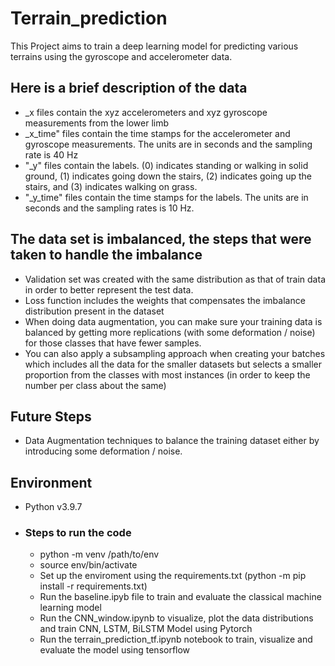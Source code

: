 # Terrain_prediction

This Project aims to train a deep learning model for predicting various terrains using the gyroscope and accelerometer data.

## Here is a brief description of the data

* _x files contain the xyz accelerometers and xyz gyroscope measurements from the lower limb  
* _x_time" files contain the time stamps for the accelerometer and gyroscope measurements. The units are in seconds and the sampling rate is 40 Hz
* "_y" files contain the labels. (0) indicates standing or walking in solid ground, (1) indicates going down the stairs, (2) indicates going up the stairs, and (3) indicates walking on grass.
* "_y_time" files contain the time stamps for the labels. The units are in seconds and the sampling rates is 10 Hz.

## The data set is imbalanced, the steps that were taken to handle the imbalance

* Validation set was created with the same distribution as that of train data in order to better represent the test data.
* Loss function includes the weights that compensates the imbalance distribution present in the dataset
* When doing data augmentation, you can make sure your training data is balanced by getting more replications (with some deformation / noise) for those classes that have fewer samples.
* You can also apply a subsampling approach when creating your batches which includes all the data for the smaller datasets but selects a smaller proportion from the classes with most instances (in order to keep the number per class about the same)

## Future Steps

* Data Augmentation techniques to balance the training dataset either by introducing some deformation / noise.

## Environment

* Python v3.9.7

* ### Steps to run the code

  * python -m venv /path/to/env
  * source env/bin/activate
  * Set up the enviroment using the requirements.txt (python -m pip install -r requirements.txt)
  * Run the baseline.ipyb file to train and evaluate the classical machine learning model
  * Run the CNN_window.ipynb to visualize, plot the data distributions and train CNN, LSTM, BiLSTM Model using Pytorch
  * Run the terrain_prediction_tf.ipynb notebook to train, visualize and evaluate the model using tensorflow